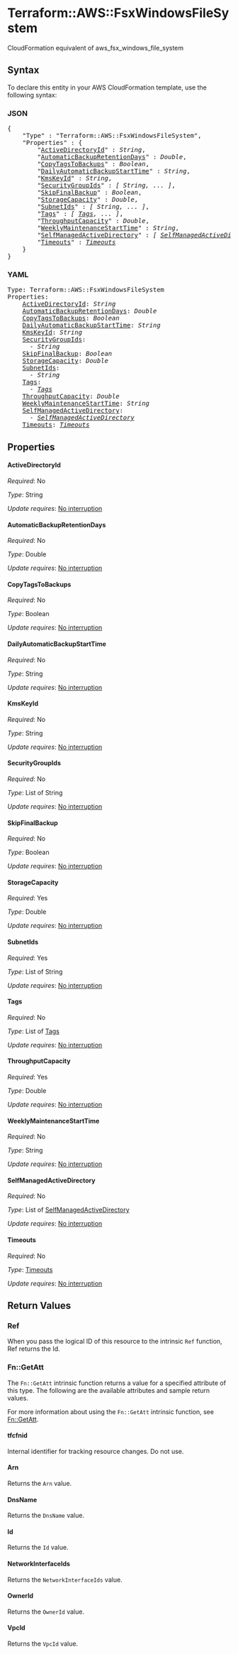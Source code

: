 # Terraform::AWS::FsxWindowsFileSystem

CloudFormation equivalent of aws_fsx_windows_file_system

## Syntax

To declare this entity in your AWS CloudFormation template, use the following syntax:

### JSON

<pre>
{
    "Type" : "Terraform::AWS::FsxWindowsFileSystem",
    "Properties" : {
        "<a href="#activedirectoryid" title="ActiveDirectoryId">ActiveDirectoryId</a>" : <i>String</i>,
        "<a href="#automaticbackupretentiondays" title="AutomaticBackupRetentionDays">AutomaticBackupRetentionDays</a>" : <i>Double</i>,
        "<a href="#copytagstobackups" title="CopyTagsToBackups">CopyTagsToBackups</a>" : <i>Boolean</i>,
        "<a href="#dailyautomaticbackupstarttime" title="DailyAutomaticBackupStartTime">DailyAutomaticBackupStartTime</a>" : <i>String</i>,
        "<a href="#kmskeyid" title="KmsKeyId">KmsKeyId</a>" : <i>String</i>,
        "<a href="#securitygroupids" title="SecurityGroupIds">SecurityGroupIds</a>" : <i>[ String, ... ]</i>,
        "<a href="#skipfinalbackup" title="SkipFinalBackup">SkipFinalBackup</a>" : <i>Boolean</i>,
        "<a href="#storagecapacity" title="StorageCapacity">StorageCapacity</a>" : <i>Double</i>,
        "<a href="#subnetids" title="SubnetIds">SubnetIds</a>" : <i>[ String, ... ]</i>,
        "<a href="#tags" title="Tags">Tags</a>" : <i>[ <a href="tags.md">Tags</a>, ... ]</i>,
        "<a href="#throughputcapacity" title="ThroughputCapacity">ThroughputCapacity</a>" : <i>Double</i>,
        "<a href="#weeklymaintenancestarttime" title="WeeklyMaintenanceStartTime">WeeklyMaintenanceStartTime</a>" : <i>String</i>,
        "<a href="#selfmanagedactivedirectory" title="SelfManagedActiveDirectory">SelfManagedActiveDirectory</a>" : <i>[ <a href="selfmanagedactivedirectory.md">SelfManagedActiveDirectory</a>, ... ]</i>,
        "<a href="#timeouts" title="Timeouts">Timeouts</a>" : <i><a href="timeouts.md">Timeouts</a></i>
    }
}
</pre>

### YAML

<pre>
Type: Terraform::AWS::FsxWindowsFileSystem
Properties:
    <a href="#activedirectoryid" title="ActiveDirectoryId">ActiveDirectoryId</a>: <i>String</i>
    <a href="#automaticbackupretentiondays" title="AutomaticBackupRetentionDays">AutomaticBackupRetentionDays</a>: <i>Double</i>
    <a href="#copytagstobackups" title="CopyTagsToBackups">CopyTagsToBackups</a>: <i>Boolean</i>
    <a href="#dailyautomaticbackupstarttime" title="DailyAutomaticBackupStartTime">DailyAutomaticBackupStartTime</a>: <i>String</i>
    <a href="#kmskeyid" title="KmsKeyId">KmsKeyId</a>: <i>String</i>
    <a href="#securitygroupids" title="SecurityGroupIds">SecurityGroupIds</a>: <i>
      - String</i>
    <a href="#skipfinalbackup" title="SkipFinalBackup">SkipFinalBackup</a>: <i>Boolean</i>
    <a href="#storagecapacity" title="StorageCapacity">StorageCapacity</a>: <i>Double</i>
    <a href="#subnetids" title="SubnetIds">SubnetIds</a>: <i>
      - String</i>
    <a href="#tags" title="Tags">Tags</a>: <i>
      - <a href="tags.md">Tags</a></i>
    <a href="#throughputcapacity" title="ThroughputCapacity">ThroughputCapacity</a>: <i>Double</i>
    <a href="#weeklymaintenancestarttime" title="WeeklyMaintenanceStartTime">WeeklyMaintenanceStartTime</a>: <i>String</i>
    <a href="#selfmanagedactivedirectory" title="SelfManagedActiveDirectory">SelfManagedActiveDirectory</a>: <i>
      - <a href="selfmanagedactivedirectory.md">SelfManagedActiveDirectory</a></i>
    <a href="#timeouts" title="Timeouts">Timeouts</a>: <i><a href="timeouts.md">Timeouts</a></i>
</pre>

## Properties

#### ActiveDirectoryId

_Required_: No

_Type_: String

_Update requires_: [No interruption](https://docs.aws.amazon.com/AWSCloudFormation/latest/UserGuide/using-cfn-updating-stacks-update-behaviors.html#update-no-interrupt)

#### AutomaticBackupRetentionDays

_Required_: No

_Type_: Double

_Update requires_: [No interruption](https://docs.aws.amazon.com/AWSCloudFormation/latest/UserGuide/using-cfn-updating-stacks-update-behaviors.html#update-no-interrupt)

#### CopyTagsToBackups

_Required_: No

_Type_: Boolean

_Update requires_: [No interruption](https://docs.aws.amazon.com/AWSCloudFormation/latest/UserGuide/using-cfn-updating-stacks-update-behaviors.html#update-no-interrupt)

#### DailyAutomaticBackupStartTime

_Required_: No

_Type_: String

_Update requires_: [No interruption](https://docs.aws.amazon.com/AWSCloudFormation/latest/UserGuide/using-cfn-updating-stacks-update-behaviors.html#update-no-interrupt)

#### KmsKeyId

_Required_: No

_Type_: String

_Update requires_: [No interruption](https://docs.aws.amazon.com/AWSCloudFormation/latest/UserGuide/using-cfn-updating-stacks-update-behaviors.html#update-no-interrupt)

#### SecurityGroupIds

_Required_: No

_Type_: List of String

_Update requires_: [No interruption](https://docs.aws.amazon.com/AWSCloudFormation/latest/UserGuide/using-cfn-updating-stacks-update-behaviors.html#update-no-interrupt)

#### SkipFinalBackup

_Required_: No

_Type_: Boolean

_Update requires_: [No interruption](https://docs.aws.amazon.com/AWSCloudFormation/latest/UserGuide/using-cfn-updating-stacks-update-behaviors.html#update-no-interrupt)

#### StorageCapacity

_Required_: Yes

_Type_: Double

_Update requires_: [No interruption](https://docs.aws.amazon.com/AWSCloudFormation/latest/UserGuide/using-cfn-updating-stacks-update-behaviors.html#update-no-interrupt)

#### SubnetIds

_Required_: Yes

_Type_: List of String

_Update requires_: [No interruption](https://docs.aws.amazon.com/AWSCloudFormation/latest/UserGuide/using-cfn-updating-stacks-update-behaviors.html#update-no-interrupt)

#### Tags

_Required_: No

_Type_: List of <a href="tags.md">Tags</a>

_Update requires_: [No interruption](https://docs.aws.amazon.com/AWSCloudFormation/latest/UserGuide/using-cfn-updating-stacks-update-behaviors.html#update-no-interrupt)

#### ThroughputCapacity

_Required_: Yes

_Type_: Double

_Update requires_: [No interruption](https://docs.aws.amazon.com/AWSCloudFormation/latest/UserGuide/using-cfn-updating-stacks-update-behaviors.html#update-no-interrupt)

#### WeeklyMaintenanceStartTime

_Required_: No

_Type_: String

_Update requires_: [No interruption](https://docs.aws.amazon.com/AWSCloudFormation/latest/UserGuide/using-cfn-updating-stacks-update-behaviors.html#update-no-interrupt)

#### SelfManagedActiveDirectory

_Required_: No

_Type_: List of <a href="selfmanagedactivedirectory.md">SelfManagedActiveDirectory</a>

_Update requires_: [No interruption](https://docs.aws.amazon.com/AWSCloudFormation/latest/UserGuide/using-cfn-updating-stacks-update-behaviors.html#update-no-interrupt)

#### Timeouts

_Required_: No

_Type_: <a href="timeouts.md">Timeouts</a>

_Update requires_: [No interruption](https://docs.aws.amazon.com/AWSCloudFormation/latest/UserGuide/using-cfn-updating-stacks-update-behaviors.html#update-no-interrupt)

## Return Values

### Ref

When you pass the logical ID of this resource to the intrinsic `Ref` function, Ref returns the Id.

### Fn::GetAtt

The `Fn::GetAtt` intrinsic function returns a value for a specified attribute of this type. The following are the available attributes and sample return values.

For more information about using the `Fn::GetAtt` intrinsic function, see [Fn::GetAtt](https://docs.aws.amazon.com/AWSCloudFormation/latest/UserGuide/intrinsic-function-reference-getatt.html).

#### tfcfnid

Internal identifier for tracking resource changes. Do not use.

#### Arn

Returns the <code>Arn</code> value.

#### DnsName

Returns the <code>DnsName</code> value.

#### Id

Returns the <code>Id</code> value.

#### NetworkInterfaceIds

Returns the <code>NetworkInterfaceIds</code> value.

#### OwnerId

Returns the <code>OwnerId</code> value.

#### VpcId

Returns the <code>VpcId</code> value.

